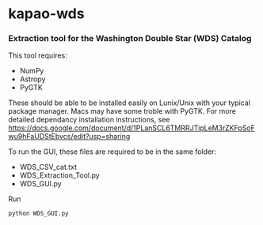 # kapao-wds
### Extraction tool for the Washington Double Star (WDS) Catalog

This tool requires:
 * NumPy
 * Astropy
 * PyGTK

These should be able to be installed easily on Lunix/Unix with your typical package manager.
Macs may have some troble with PyGTK. For more detailed dependancy installation instructions, see https://docs.google.com/document/d/1PLanSCL6TMRRJTipLeM3rZKFpSoFwu9hFaUDStEbvcs/edit?usp=sharing

To run the GUI, these files are required to be in the same folder:
 * WDS_CSV_cat.txt
 * WDS_Extraction_Tool.py
 * WDS_GUI.py
 
Run 
```
python WDS_GUI.py
```
